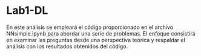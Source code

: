 # Lab1-DL
En este análisis se empleará el código proporcionado en el archivo NNsimple.ipynb para abordar una serie de problemas. El enfoque consistirá en examinar las preguntas desde una perspectiva teórica y respaldar el análisis con los resultados obtenidos del código.
